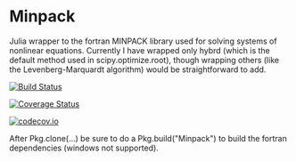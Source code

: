 # Minpack

Julia wrapper to the fortran MINPACK library used for solving systems of nonlinear equations.  Currently I have wrapped only hybrd (which is the default method used in scipy.optimize.root), though wrapping others (like the  Levenberg-Marquardt algorithm) would be straightforward to add.

[![Build Status](https://travis-ci.org/byuflowlab/Minpack.jl.svg?branch=master)](https://travis-ci.org/byuflowlab/Minpack.jl)

[![Coverage Status](https://coveralls.io/repos/byuflowlab/Minpack.jl/badge.svg?branch=master&service=github)](https://coveralls.io/github/byuflowlab/Minpack.jl?branch=master)

[![codecov.io](http://codecov.io/github/byuflowlab/Minpack.jl/coverage.svg?branch=master)](http://codecov.io/github/byuflowlab/Minpack.jl?branch=master)

After Pkg.clone(...) be sure to do a Pkg.build("Minpack") to build the fortran dependencies (windows not supported).
